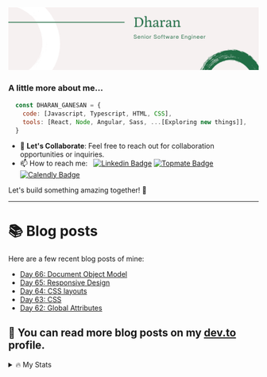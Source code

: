 <img src="./Banner.png" alt="Dharan">

### A little more about me...

```javascript
  const DHARAN_GANESAN = {
    code: [Javascript, Typescript, HTML, CSS],
    tools: [React, Node, Angular, Sass, ...[Exploring new things]],
  }
```

- 💌 **Let's Collaborate**: Feel free to reach out for collaboration opportunities or inquiries.
- 📫 How to reach me: &nbsp; [![Linkedin Badge](https://img.shields.io/badge/-Dharan_Ganesan-blue?style=flat&logo=Linkedin&logoColor=white)](https://www.linkedin.com/in/dharan-ganesan)
[![Topmate Badge](https://img.shields.io/badge/Topmate-Dharan_Ganesan-blue?style=flat&logo=Topmate&color=ff5b5b)](https://topmate.io/dharan_ganesan) [![Calendly Badge](https://img.shields.io/badge/Calendly-Dharan_Ganesan-blue?&color=white)](https://calendly.com/dharang/15min)

Let's build something amazing together! 🚀

---

# 📚 Blog posts
Here are a few recent blog posts of mine:

<!-- BLOG-POST-LIST:START -->
- [Day 66: Document Object Model](https://dev.to/dhrn/day-66-document-object-model-38ha)
- [Day 65: Responsive Design](https://dev.to/dhrn/day-65-responsive-design-3i7o)
- [Day 64: CSS layouts](https://dev.to/dhrn/day-64-css-layouts-3c1i)
- [Day 63: CSS](https://dev.to/dhrn/day-63-css-og2)
- [Day 62: Global Attributes](https://dev.to/dhrn/day-62-global-attributes-3091)
<!-- BLOG-POST-LIST:END -->


📖 You can read more blog posts on my [dev.to](https://dev.to/dhrn) profile.
---

<details>
  <summary>🔥 My Stats</summary>

[![GitHub Streak](http://github-readme-streak-stats.herokuapp.com?user=dhrn&theme=dark&background=000000)](https://git.io/streak-stats)

[![Top Langs](https://github-readme-stats.vercel.app/api/top-langs/?username=dhrn&layout=compact&theme=vision-friendly-dark)](https://github.com/anuraghazra/github-readme-stats)

</details>
